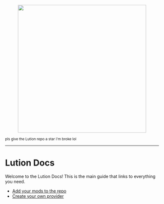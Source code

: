 
<p align="center">
  <img src="https://files.catbox.moe/8wgto6.svg" width="420">
</p>
<sub>pls give the Lution repo a star i'm broke lol</sub>

---

# Lution Docs

Welcome to the Lution Docs!
This is the main guide that links to everything you need.


* [Add your mods to the repo](https://github.com/triisdang/Lution-Marketplace/blob/main/how-to/add.md)
* [Create your own provider](https://github.com/triisdang/Lution-Marketplace/blob/main/how-to/provider.md)




